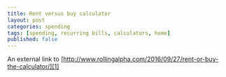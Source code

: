 ```yaml
---
title: Rent versus buy calculator
layout: post
categories: spending
tags: [spending, recurring bills, calculators, home]
published: false
---
```

An external link to [http://www.rollingalpha.com/2016/09/27/rent-or-buy-the-calculator/][1]

[1]:	http://www.rollingalpha.com/2016/09/27/rent-or-buy-the-calculator/
